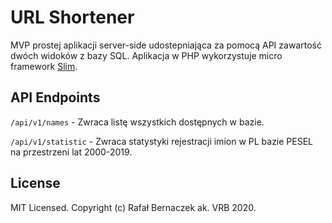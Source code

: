 # URL Shortener

MVP prostej aplikacji server-side udostepniająca za pomocą API zawartość dwóch widoków z bazy SQL. Aplikacja w PHP wykorzystuje micro framework [Slim](https://www.slimframework.com/).

## API Endpoints

`/api/v1/names` - Zwraca listę wszystkich dostępnych w bazie.

`/api/v1/statistic` - Zwraca statystyki rejestracji imion w PL bazie PESEL na przestrzeni lat 2000-2019.

## License

MIT Licensed. Copyright (c) Rafał Bernaczek ak. VRB 2020.
